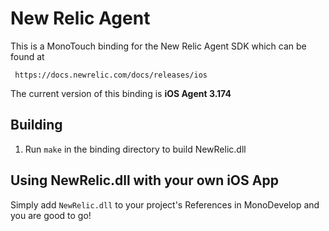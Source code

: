 New Relic Agent
==========

This is a MonoTouch binding for the New Relic Agent SDK which can be found at

     https://docs.newrelic.com/docs/releases/ios

The current version of this binding is **iOS Agent 3.174**

Building
---------

1. Run `make` in the binding directory to build NewRelic.dll

Using NewRelic.dll with your own iOS App
------------------------------------------

Simply add `NewRelic.dll` to your project's References in MonoDevelop and you
are good to go!
